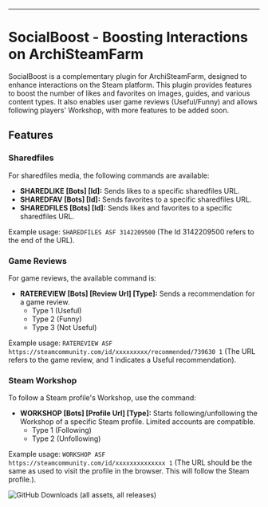 ---
# SocialBoost - Boosting Interactions on ArchiSteamFarm

SocialBoost is a complementary plugin for ArchiSteamFarm, designed to enhance interactions on the Steam platform. This plugin provides features to boost the number of likes and favorites on images, guides, and various content types. It also enables user game reviews (Useful/Funny) and allows following players' Workshop, with more features to be added soon.

## Features

### Sharedfiles
For sharedfiles media, the following commands are available:

- **SHAREDLIKE [Bots] [Id]:** Sends likes to a specific sharedfiles URL.
- **SHAREDFAV [Bots] [Id]:** Sends favorites to a specific sharedfiles URL.
- **SHAREDFILES [Bots] [Id]:** Sends likes and favorites to a specific sharedfiles URL.

Example usage: `SHAREDFILES ASF 3142209500` (The Id 3142209500 refers to the end of the URL).

### Game Reviews
For game reviews, the available command is:

- **RATEREVIEW [Bots] [Review Url] [Type]:** Sends a recommendation for a game review.
  - Type 1 (Useful)
  - Type 2 (Funny)
  - Type 3 (Not Useful)

Example usage: `RATEREVIEW ASF https://steamcommunity.com/id/xxxxxxxxx/recommended/739630 1` (The URL refers to the game review, and 1 indicates a Useful recommendation).

### Steam Workshop
To follow a Steam profile's Workshop, use the command:

- **WORKSHOP [Bots] [Profile Url] [Type]:** Starts following/unfollowing the Workshop of a specific Steam profile. Limited accounts are compatible.
  - Type 1 (Following)
  - Type 2 (Unfollowing)

Example usage: `WORKSHOP ASF https://steamcommunity.com/id/xxxxxxxxxxxxxx 1` (The URL should be the same as used to visit the profile in the browser. This will follow the Steam profile.).

![GitHub Downloads (all assets, all releases)](https://img.shields.io/github/downloads/TheRhanderson/socialboost-asf/total)
